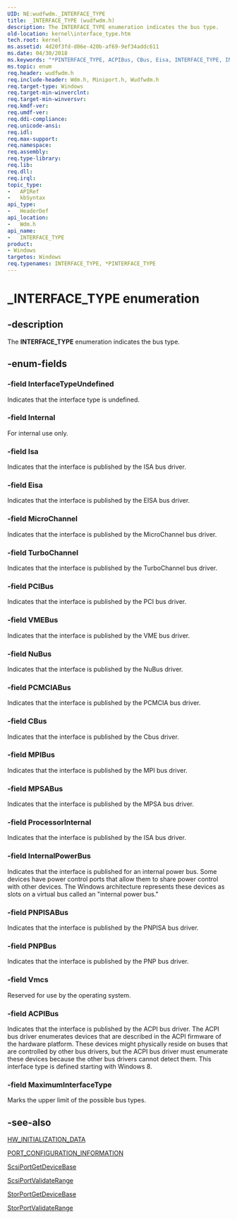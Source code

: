 ```yaml
---
UID: NE:wudfwdm._INTERFACE_TYPE
title: _INTERFACE_TYPE (wudfwdm.h)
description: The INTERFACE_TYPE enumeration indicates the bus type.
old-location: kernel\interface_type.htm
tech.root: kernel
ms.assetid: 4d20f3fd-d06e-420b-af69-9ef34addc611
ms.date: 04/30/2018
ms.keywords: "*PINTERFACE_TYPE, ACPIBus, CBus, Eisa, INTERFACE_TYPE, INTERFACE_TYPE enumeration [Kernel-Mode Driver Architecture], InterfaceTypeUndefined, Internal, InternalPowerBus, Isa, MPIBus, MPSABus, MaximumInterfaceType, MicroChannel, NuBus, PCIBus, PCMCIABus, PINTERFACE_TYPE, PINTERFACE_TYPE enumeration pointer [Kernel-Mode Driver Architecture], PNPBus, PNPISABus, ProcessorInternal, TurboChannel, VMEBus, Vmcs, _INTERFACE_TYPE, kernel.interface_type, sysenum_a73e08e6-79ef-4a5b-82b1-cfd4bc4269f8.xml, wdm/ACPIBus, wdm/CBus, wdm/Eisa, wdm/INTERFACE_TYPE, wdm/InterfaceTypeUndefined, wdm/Internal, wdm/InternalPowerBus, wdm/Isa, wdm/MPIBus, wdm/MPSABus, wdm/MaximumInterfaceType, wdm/MicroChannel, wdm/NuBus, wdm/PCIBus, wdm/PCMCIABus, wdm/PINTERFACE_TYPE, wdm/PNPBus, wdm/PNPISABus, wdm/ProcessorInternal, wdm/TurboChannel, wdm/VMEBus, wdm/Vmcs"
ms.topic: enum
req.header: wudfwdm.h
req.include-header: Wdm.h, Miniport.h, Wudfwdm.h
req.target-type: Windows
req.target-min-winverclnt: 
req.target-min-winversvr: 
req.kmdf-ver: 
req.umdf-ver: 
req.ddi-compliance: 
req.unicode-ansi: 
req.idl: 
req.max-support: 
req.namespace: 
req.assembly: 
req.type-library: 
req.lib: 
req.dll: 
req.irql: 
topic_type:
-	APIRef
-	kbSyntax
api_type:
-	HeaderDef
api_location:
-	Wdm.h
api_name:
-	INTERFACE_TYPE
product:
- Windows
targetos: Windows
req.typenames: INTERFACE_TYPE, *PINTERFACE_TYPE
---
```


# _INTERFACE_TYPE enumeration


## -description


The <b>INTERFACE_TYPE</b> enumeration indicates the bus type. 


## -enum-fields




### -field InterfaceTypeUndefined

Indicates that the interface type is undefined. 


### -field Internal

For internal use only. 


### -field Isa

Indicates that the interface is published by the ISA bus driver. 


### -field Eisa

Indicates that the interface is published by the EISA bus driver. 


### -field MicroChannel

Indicates that the interface is published by the MicroChannel bus driver.


### -field TurboChannel

Indicates that the interface is published by the TurboChannel bus driver.


### -field PCIBus

Indicates that the interface is published by the PCI bus driver.


### -field VMEBus

Indicates that the interface is published by the VME bus driver.


### -field NuBus

Indicates that the interface is published by the NuBus driver.


### -field PCMCIABus

Indicates that the interface is published by the PCMCIA bus driver.


### -field CBus

Indicates that the interface is published by the Cbus driver.


### -field MPIBus

Indicates that the interface is published by the MPI bus driver.


### -field MPSABus

Indicates that the interface is published by the MPSA bus driver.


### -field ProcessorInternal

Indicates that the interface is published by the ISA bus driver.


### -field InternalPowerBus

Indicates that the interface is published for an internal power bus. Some devices have power control ports that allow them to share power control with other devices. The Windows architecture represents these devices as slots on a virtual bus called an "internal power bus." 


### -field PNPISABus

Indicates that the interface is published by the PNPISA bus driver.


### -field PNPBus

Indicates that the interface is published by the PNP bus driver.


### -field Vmcs

Reserved for use by the operating system.


### -field ACPIBus

Indicates that the interface is published by the ACPI bus driver. The ACPI bus driver enumerates devices that are described in the ACPI firmware of the hardware platform. These devices might physically reside on buses that are controlled by other bus drivers, but the ACPI bus driver must enumerate these devices because the other bus drivers cannot detect them. This interface type is defined starting with Windows 8.


### -field MaximumInterfaceType

Marks the upper limit of the possible bus types.


## -see-also




<a href="https://msdn.microsoft.com/library/windows/hardware/ff559682">HW_INITIALIZATION_DATA</a>



<a href="https://msdn.microsoft.com/library/windows/hardware/ff567785">PORT_CONFIGURATION_INFORMATION</a>



<a href="https://msdn.microsoft.com/library/windows/hardware/ff564629">ScsiPortGetDeviceBase</a>



<a href="https://msdn.microsoft.com/library/windows/hardware/ff564761">ScsiPortValidateRange</a>



<a href="https://msdn.microsoft.com/library/windows/hardware/ff567080">StorPortGetDeviceBase</a>



<a href="https://msdn.microsoft.com/library/windows/hardware/ff567513">StorPortValidateRange</a>
 

 



